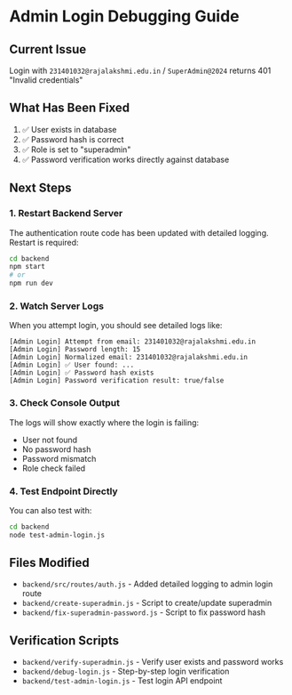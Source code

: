 # Admin Login Debugging Guide

## Current Issue
Login with `231401032@rajalakshmi.edu.in` / `SuperAdmin@2024` returns 401 "Invalid credentials"

## What Has Been Fixed
1. ✅ User exists in database
2. ✅ Password hash is correct
3. ✅ Role is set to "superadmin"
4. ✅ Password verification works directly against database

## Next Steps

### 1. Restart Backend Server
The authentication route code has been updated with detailed logging. Restart is required:

```bash
cd backend
npm start
# or
npm run dev
```

### 2. Watch Server Logs
When you attempt login, you should see detailed logs like:
```
[Admin Login] Attempt from email: 231401032@rajalakshmi.edu.in
[Admin Login] Password length: 15
[Admin Login] Normalized email: 231401032@rajalakshmi.edu.in
[Admin Login] ✅ User found: ...
[Admin Login] ✅ Password hash exists
[Admin Login] Password verification result: true/false
```

### 3. Check Console Output
The logs will show exactly where the login is failing:
- User not found
- No password hash
- Password mismatch
- Role check failed

### 4. Test Endpoint Directly
You can also test with:
```bash
cd backend
node test-admin-login.js
```

## Files Modified
- `backend/src/routes/auth.js` - Added detailed logging to admin login route
- `backend/create-superadmin.js` - Script to create/update superadmin
- `backend/fix-superadmin-password.js` - Script to fix password hash

## Verification Scripts
- `backend/verify-superadmin.js` - Verify user exists and password works
- `backend/debug-login.js` - Step-by-step login verification
- `backend/test-admin-login.js` - Test login API endpoint


